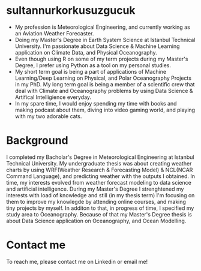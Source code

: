# sultannurkorkusuzgucuk
* My profession is Meteorological Engineering, and currently working as an Aviation Weather Forecaster. 
* Doing my Master's Degree in Earth System Science at Istanbul Technical University. I'm passionate about Data Science & Machine Learning application on Climate Data, and Physical Oceanography.
* Even though using R on some of my term projects during my Master's Degree, I prefer using Python as a tool on my personal studies.
* My short term goal is being a part of applications of Machine Learning/Deep Learning on Physical, and Polar Oceanography Projects in my PhD. My long term goal is being a member of a scientific crew that deal with Climate and Oceanography problems by using Data Science & Artifical Intelligience everyday.
* In my spare time, I would enjoy spending my time with books and making podcast about them, diving into video gaming world, and playing with my two adorable cats.



# Background
I completed my Bacholar's Degree in Meteorological Engineering at Istanbul Technical University. My undergraduate thesis was about creating weather charts by using WRF(Weather Research & Forecasting Model) & NCL(NCAR Command Language), and predicting weather with the outputs I obtained. In time, my interests evolved from weather forecast modeling to data science and artificial intelligence. During my Master's Degree I strenghtened my interests with load of knowledge and still (in my thesis term) I'm focusing on them to improve my knowlegde by attending online courses, and making tiny projects by myself. In additon to that, in progress of time, I specified my study area to Oceanography. Because of that my Master's Degree thesis is about Data Science application on Oceanography, and Ocean Modelling.

# Contact me
To reach me, please contact me on Linkedin or email me!
